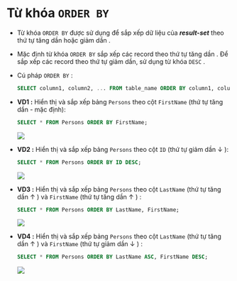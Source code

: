 # Từ khóa `ORDER BY`
- Từ khóa `ORDER BY` được sử dụng để sắp xếp dữ liệu của ***result-set*** theo thứ tự tăng dần hoặc giảm dần .
- Mặc định từ khóa `ORDER BY` sắp xếp các record theo thứ tự tăng dần . Để sắp xếp các record theo thứ tự giảm dần, sử dụng từ khóa `DESC` .
- Cú pháp `ORDER BY` :
    ```sql
    SELECT column1, column2, ... FROM table_name ORDER BY column1, column2, ... ASC|DESC;
    ```
- **VD1 :** Hiển thị và sắp xếp bảng `Persons` theo cột `FirstName` (thứ tự tăng dần - mặc định):
    ```sql
    SELECT * FROM Persons ORDER BY FirstName;
    ```
    <img src=https://i.imgur.com/eDURUqb.png>

- **VD2 :** Hiển thị và sắp xếp bảng `Persons` theo cột `ID` (thứ tự giảm dần &darr; ):
    ```sql
    SELECT * FROM Persons ORDER BY ID DESC;
    ```
    <img src=https://i.imgur.com/RxuSOvl.png>

- **VD3 :** Hiển thị và sắp xếp bảng `Persons` theo cột `LastName` (thứ tự tăng dần &uarr; ) và `FirstName` (thứ tự tăng dần &uarr; ) :
    ```sql
    SELECT * FROM Persons ORDER BY LastName, FirstName;
    ```
    <img src=https://i.imgur.com/u7Ym170.png>

- **VD4 :** Hiển thị và sắp xếp bảng `Persons` theo cột `LastName` (thứ tự tăng dần &uarr; ) và `FirstName` (thứ tự giảm dần &darr; ) :
    ```sql
    SELECT * FROM Persons ORDER BY LastName ASC, FirstName DESC;
    ```
    <img src=https://i.imgur.com/pmMoBtM.png>